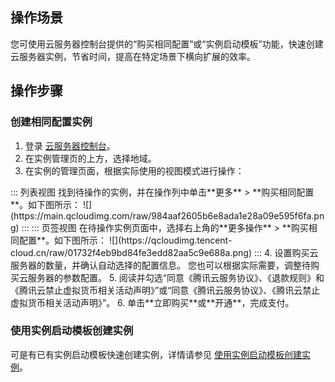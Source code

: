 ## 操作场景
您可使用云服务器控制台提供的“购买相同配置”或“实例启动模板”功能，快速创建云服务器实例，节省时间，提高在特定场景下横向扩展的效率。


## 操作步骤

### 创建相同配置实例
1. 登录 [云服务器控制台](https://console.cloud.tencent.com/cvm/instance/index?rid=19)。
2. 在实例管理页的上方，选择地域。
3. 在实例的管理页面，根据实际使用的视图模式进行操作：
<dx-tabs>
::: 列表视图
找到待操作的实例，并在操作列中单击**更多** > **购买相同配置**。如下图所示：
![](https://main.qcloudimg.com/raw/984aaf2605b6e8ada1e28a09e595f6fa.png)
:::
::: 页签视图
在待操作实例页面中，选择右上角的**更多操作** > **购买相同配置**。如下图所示：
![](https://qcloudimg.tencent-cloud.cn/raw/01732f4eb9bd84fe3edd82aa5c9e688a.png)
:::
</dx-tabs>
4. 设置购买云服务器的数量，并确认自动选择的配置信息。
您也可以根据实际需要，调整待购买云服务器的参数配置。
5. 阅读并勾选“同意《腾讯云服务协议》、《退款规则》和《腾讯云禁止虚拟货币相关活动声明》”或“同意《腾讯云服务协议》、《腾讯云禁止虚拟货币相关活动声明》”。
6. 单击**立即购买**或**开通**，完成支付。

### 使用实例启动模板创建实例
可是有已有实例启动模板快速创建实例，详情请参见 [使用实例启动模板创建实例](https://cloud.tencent.com/document/product/213/62034#.E4.BD.BF.E7.94.A8.E5.AE.9E.E4.BE.8B.E6.A8.A1.E6.9D.BF.E5.88.9B.E5.BB.BA.E5.AE.9E.E4.BE.8B[]())。


